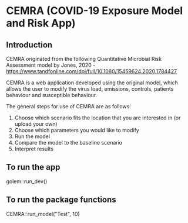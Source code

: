 # CEMRA (COVID-19 Exposure Model and Risk App)

## Introduction
CEMRA originated from the following Quantitative Microbial Risk Assessment model by Jones, 2020 - https://www.tandfonline.com/doi/full/10.1080/15459624.2020.1784427

CEMRA is a web application developed using the original model, which allows the user to modify the virus load, emissions, controls, patients behaviour and susceptible behaviour.

The general steps for use of CEMRA are as follows:
1. Choose which scenario fits the location that you are interested in (or upload your own)
2. Choose which parameters you would like to modify 
3. Run the model 
4. Compare the model to the baseline scenario
5. Interpret results

## To run the app

golem::run_dev()

## To run the package functions

CEMRA::run_model("Test", 10)

